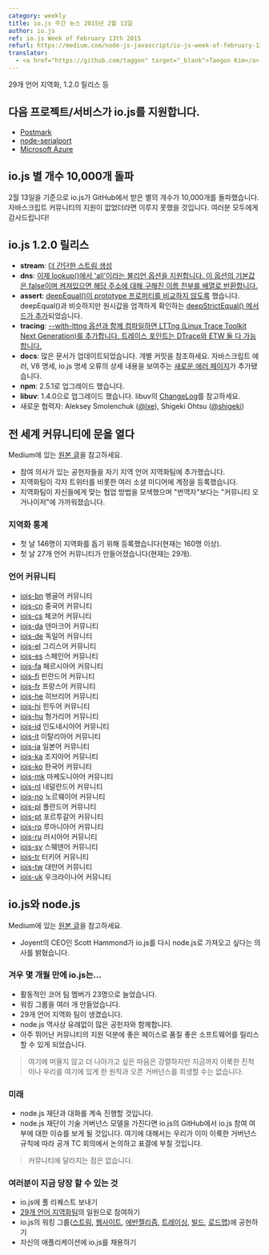 ```yaml
---
category: weekly
title: io.js 주간 뉴스 2015년 2월 13일
author: io.js
ref: io.js Week of February 13th 2015
refurl: https://medium.com/node-js-javascript/io-js-week-of-february-13th-2015-7846b94074a2
translator:
  - <a href="https://github.com/taggon" target="_blank">Taegon Kim</a>
---
```

<!--
29 language localization effort, 1.2.0 release, and much more.
-->
29개 언어 지역화, 1.2.0 릴리스 등

<!--
io.js support added by…
-->

## 다음 프로젝트/서비스가 io.js를 지원합니다.

- [Postmark](http://blog.postmarkapp.com/post/110829734198/its-official-were-getting-cozy-with-node-js)
- [node-serialport](https://github.com/voodootikigod/node-serialport/issues/439)
- [Microsoft Azure](http://azure.microsoft.com/en-us/documentation/articles/web-sites-nodejs-iojs/)

<!--
io.js breaks 10,000 stars on GitHub
-->

## io.js 별 개수 10,000개 돌파

<!--
On Feb. 13, io.js reached the goal of 10,000 stars on GitHub. We couldn’t have done it without the support of the amazing community behind JavaScript. Thank you alll!
-->
2월 13일을 기준으로 io.js가 GitHub에서 받은 별의 개수가 10,000개를 돌파했습니다. 자바스크립트 커뮤니티의 지원이 없었더라면 이루지 못했을 것입니다. 여러분 모두에게 감사드립니다!

<!--
io.js 1.2.0 released

stream: Simpler stream construction.
dns: lookup() now supports an ‘all’ boolean option, default to false but when turned on will cause the method to return an array of all resolved names for an address.
assert: Remove prototype property comparison in deepEqual() introduced a deepStrictEqual() method to mirror deepEqual() but performs strict equality checks on primitives.
tracing: Add LTTng (Linux Trace Toolkit Next Generation) when compiled with the —with-lttng option. Trace points match those available for DTrace and ETW.
docs: Lots of doc updates, see individual commits; new Errors page discussing JavaScript errors, V8 specifics, and io.js specific error details.
npm upgrade to 2.5.1
libuv upgrade to 1.4.0, see libuv ChangeLog
Add new collaborators: Aleksey Smolenchuk (@lxe) and Shigeki Ohtsu (@shigeki)
-->

## io.js 1.2.0 릴리스

- **stream**: [더 간단한 스트림 생성](https://github.com/nodejs/readable-stream/issues/102)
- **dns**: [이제 lookup()에서 'all'이라는 불리언 옵션을 지원합니다. 이 옵션의 기본값은 false이며 켜져있으면 해당 주소에 대해 구해진 이름 전부를 배열로 반환합니다.](https://github.com/nodejs/node/pull/744)
- **assert**: [deepEqual()이 prototype 프로퍼티를 비교하지 않도록](https://github.com/nodejs/node/pull/636) 했습니다. deepEqual()과 비슷하지만 원시값을 엄격하게 확인하는 [deepStrictEqual() 메서드가 추가](https://github.com/nodejs/node/pull/639)되었습니다.
- **tracing**: [--with-lttng 옵션과 함께 컴파일하면 LTTng (Linux Trace Toolkit Next Generation)를 추가합니다. 트레이스 포인트는 DTrace와 ETW 둘 다 가능합니다.](https://github.com/nodejs/node/pull/702)
- **docs**: 많은 문서가 업데이트되었습니다. 개별 커밋을 참조하세요. 자바스크립트 에러, V8 명세, io.js 명세 오류의 상세 내용을 보여주는 [새로운 에러 페이지](https://iojs.org/api/errors.html)가 추가됐습니다.
- **npm**: 2.5.1로 업그레이드 했습니다.
- **libuv**: 1.4.0으로 업그레이드 했습니다. libuv의 [ChangeLog](https://github.com/libuv/libuv/blob/v1.x/ChangeLog)를 참고하세요.
- 새로운 협력자: Aleksey Smolenchuk ([@lxe](https://github.com/lxe)), Shigeki Ohtsu ([@shigeki](https://github.com/shigeki))

<!--
Opened our doors to the international community
-->

## 전 세계 커뮤니티에 문을 열다

<!--
View the original article on Medium.

Added interested contributors to teams for their language.
Teams registered Twitter accounts for their teams and other relevant social media accounts.
Teams came up with their own ways of working together, and they became more of “community organizers,” as opposed to just “translators”
-->
Medium에 있는 [원본 글](https://medium.com/@mikeal/how-io-js-built-a-146-person-27-language-localization-effort-in-one-day-65e5b1c49a62)을 참고하세요.

- 참여 의사가 있는 공헌자들을 자기 지역 언어 지역화팀에 추가했습니다.
- 지역화팀이 각자 트위터를 비롯한 여러 소셜 미디어에 계정을 등록했습니다.
- 지역화팀이 자신들에게 맞는 협업 방법을 모색했으며 "번역자"보다는 "커뮤니티 오거나이저"에 가까워졌습니다.

<!--
Stats for Localizations

146 people signed up to help with the localizations the first day (over 160 signed up now)
27 languages communities created the first day (already up to 29)
-->

### 지역화 통계

- 첫 날 146명이 지역화를 돕기 위해 등록했습니다(현재는 160명 이상).
- 첫 날 27개 언어 커뮤니티가 만들어졌습니다(현재는 29개).

<!--
Language Communities
-->

### 언어 커뮤니티

- [iojs-bn](https://github.com/nodejs/iojs-bn) 벵골어 커뮤니티
- [iojs-cn](https://github.com/nodejs/iojs-cn) 중국어 커뮤니티
- [iojs-cs](https://github.com/nodejs/iojs-cs) 체코어 커뮤니티
- [iojs-da](https://github.com/nodejs/iojs-da) 덴마크어 커뮤니티
- [iojs-de](https://github.com/nodejs/nodejs-de) 독일어 커뮤니티
- [iojs-el](https://github.com/nodejs/iojs-el) 그리스어 커뮤니티
- [iojs-es](https://github.com/nodejs/iojs-es) 스페인어 커뮤니티
- [iojs-fa](https://github.com/nodejs/nodejs-fa) 페르시아어 커뮤니티
- [iojs-fi](https://github.com/nodejs/nodejs-fi) 핀란드어 커뮤니티
- [iojs-fr](https://github.com/nodejs/nodejs-fr) 프랑스어 커뮤니티
- [iojs-he](https://github.com/nodejs/iojs-he) 히브리어 커뮤니티
- [iojs-hi](https://github.com/nodejs/iojs-hi) 힌두어 커뮤니티
- [iojs-hu](https://github.com/nodejs/iojs-hu) 헝가리어 커뮤니티
- [iojs-id](https://github.com/nodejs/nodejs-id) 인도네시아어 커뮤니티
- [iojs-it](https://github.com/nodejs/iojs-it) 이탈리아어 커뮤니티
- [iojs-ja](https://github.com/nodejs/nodejs-ja) 일본어 커뮤니티
- [iojs-ka](https://github.com/nodejs/nodejs-ka) 조지아어 커뮤니티
- [iojs-ko](https://github.com/nodejs/nodejs-ko) 한국어 커뮤니티
- [iojs-mk](https://github.com/nodejs/nodejs-mk) 마케도니아어 커뮤니티
- [iojs-nl](https://github.com/nodejs/nodejs-nl) 네덜란드어 커뮤니티
- [iojs-no](https://github.com/nodejs/nodejs-no) 노르웨이어 커뮤니티
- [iojs-pl](https://github.com/nodejs/nodejs-pl) 폴란드어 커뮤니티
- [iojs-pt](https://github.com/nodejs/iojs-pt) 포르투갈어 커뮤니티
- [iojs-ro](https://github.com/nodejs/nodejs-ro) 루마니아어 커뮤니티
- [iojs-ru](https://github.com/nodejs/iojs-ru) 러시아어 커뮤니티
- [iojs-sv](https://github.com/nodejs/iojs-sv) 스웨덴어 커뮤니티
- [iojs-tr](https://github.com/nodejs/nodejs-tr) 터키어 커뮤니티
- [iojs-tw](https://github.com/nodejs/iojs-tw) 대만어 커뮤니티
- [iojs-uk](https://github.com/nodejs/nodejs-uk) 우크라이나어 커뮤니티

<!--
io.js and node.js

View the original article on Medium.
Scott Hammond, CEO of Joyent, expressed his desire to bring io.js back to the node.js.
-->

## io.js와 node.js

Medium에 있는 [원본 글](https://medium.com/@iojs_kr/io-js%EC%99%80-node-js-%EC%9E%AC%EB%8B%A8-9fb487312179)을 참고하세요.

- Joyent의 CEO인 Scott Hammond가 io.js를 다시 node.js로 가져오고 싶다는 의사를 밝혔습니다.

<!--
In only a few months io.js…

Has grown to 23 active core team members
Has several working groups
Has 29 language localization teams,
Has drawn more contributors to the project than we’ve ever had in the history of node.js, and
Has been able to release quality software at a good pace with the support of an exceptional community.
-->

### 겨우 몇 개월 만에 io.js는...

- 활동적인 코어 팀 멤버가 23명으로 늘었습니다.
- 워킹 그룹을 여러 개 만들었습니다.
- 29개 언어 지역화 팀이 생겼습니다.
- node.js 역사상 유례없이 많은 공헌자와 함께합니다.
- 아주 뛰어난 커뮤니티의 지원 덕분에 좋은 페이스로 품질 좋은 소프트웨어를 릴리스 할 수 있게 되었습니다.

<!--
We are eager to put this all behind us but we can’t sacrifice the progress we’ve made or the principles and open governance that got us here.
-->
> 여기에 머물지 않고 더 나아가고 싶은 마음은 강렬하지만 지금까지 이룩한 진척이나 우리를 여기에 있게 한 원칙과 오픈 거버넌스를 희생할 수는 없습니다.

<!--
The Future

Talks with the node.js foundation are ongoing.
Once the foundation has a technical governance model you will see an issue on io.js’ GitHub about whether io.js should join. This will be discussed and voted on openly in a public TC meeting following the governance rules we’ve already built.

For the community, nothing has changed.
-->

### 미래

- node.js 재단과 대화를 계속 진행할 것입니다.
- node.js 재단이 기술 거버넌스 모델을 가진다면 io.js의 GitHub에서 io.js 참여 여부에 대한 이슈를 보게 될 것입니다. 여기에 대해서는 우리가 이미 이룩한 거버넌스 규칙에 따라 공개 TC 회의에서 논의하고 표결에 부칠 것입니다.

> 커뮤니티에 달라지는 점은 없습니다.

<!--
What you can do right now

Continue to send your pull requests to io.js
Join one of the 27 language localization teams
Contribute to io.js’ working groups (streams, website, evangelism, tracing, build, roadmap) and
Continue to adopt io.js in your applications.
-->

### 여러분이 지금 당장 할 수 있는 것

- io.js에 풀 리퀘스트 보내기
- [29개 언어 지역화팀](https://github.com/nodejs/website/issues/125)의 일원으로 참여하기
- io.js의 워킹 그룹([스트림](https://github.com/nodejs/readable-stream), [웹사이트](https://github.com/nodejs/website), [에반젤리즘](https://github.com/nodejs/website/labels/evangelism), [트레이싱](https://github.com/nodejs/tracing-wg), [빌드](https://github.com/nodejs/build), [로드맵](https://github.com/nodejs/roadmap))에 공헌하기
- 자신의 애플리케이션에 io.js를 채용하기
